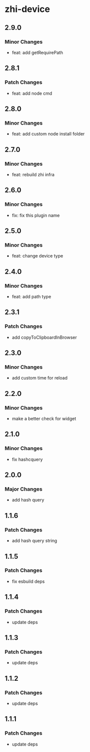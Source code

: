 # zhi-device

## 2.9.0

### Minor Changes

- feat: add getRequirePath

## 2.8.1

### Patch Changes

- feat: add node cmd

## 2.8.0

### Minor Changes

- feat: add custom node install folder

## 2.7.0

### Minor Changes

- feat: rebuild zhi infra

## 2.6.0

### Minor Changes

- fix: fix this plugin name

## 2.5.0

### Minor Changes

- feat: change device type

## 2.4.0

### Minor Changes

- feat: add path type

## 2.3.1

### Patch Changes

- add copyToClipboardInBrowser

## 2.3.0

### Minor Changes

- add custom time for reload

## 2.2.0

### Minor Changes

- make a better check for widget

## 2.1.0

### Minor Changes

- fix hashcquery

## 2.0.0

### Major Changes

- add hash query

## 1.1.6

### Patch Changes

- add hash query string

## 1.1.5

### Patch Changes

- fix esbuild deps

## 1.1.4

### Patch Changes

- update deps

## 1.1.3

### Patch Changes

- update deps

## 1.1.2

### Patch Changes

- update deps

## 1.1.1

### Patch Changes

- update deps
